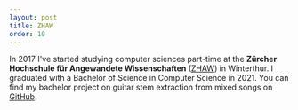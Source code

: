 ```yaml
---
layout: post
title: ZHAW
order: 10
---
```

In 2017 I've started studying computer sciences part-time at the **Zürcher Hochschule für Angewandete Wissenschaften**
([ZHAW](https://www.zhaw.ch)) in Winterthur. I graduated with a Bachelor of Science in Computer Science in 2021. You
can find my bachelor project on guitar stem extraction from mixed songs on [GitHub](https://github.com/splitstrument).